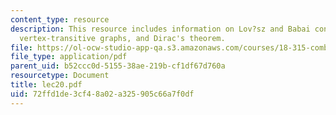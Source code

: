 ```yaml
---
content_type: resource
description: This resource includes information on Lov?sz and Babai conjectures for
  vertex-transitive graphs, and Dirac's theorem.
file: https://ol-ocw-studio-app-qa.s3.amazonaws.com/courses/18-315-combinatorial-theory-introduction-to-graph-theory-extremal-and-enumerative-combinatorics-spring-2005/72ffd1de3cf48a02a325905c66a7f0df_lec20.pdf
file_type: application/pdf
parent_uid: b52ccc0d-5155-38ae-219b-cf1df67d760a
resourcetype: Document
title: lec20.pdf
uid: 72ffd1de-3cf4-8a02-a325-905c66a7f0df
---
```

